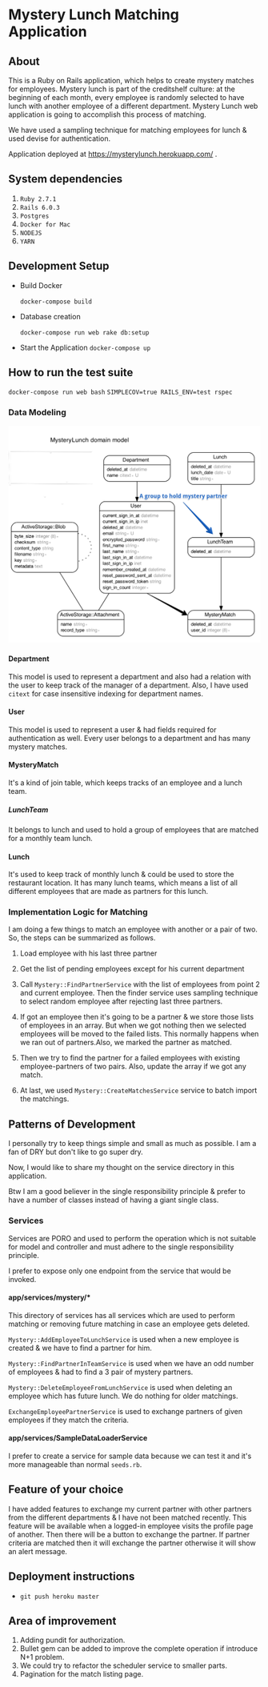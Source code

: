 # Mystery Lunch Matching Application

## About

This is a Ruby on Rails application, which helps to create mystery matches for employees.
Mystery lunch is part of the creditshelf culture: at the beginning of each month, every employee is
randomly selected to have lunch with another employee of a different department.
Mystery Lunch web application is going to accomplish this process of matching.

We have used a sampling technique for matching employees for lunch & used devise for authentication.

Application deployed at https://mysterylunch.herokuapp.com/ .

## System dependencies

1. `Ruby 2.7.1`
2. `Rails 6.0.3`
3. `Postgres`
4. `Docker for Mac`
5. `NODEJS`
6. `YARN`

## Development Setup

- Build Docker

  `docker-compose build`

- Database creation

  `docker-compose run web rake db:setup`

- Start the Application
  `docker-compose up`

## How to run the test suite

`docker-compose run web bash`
`SIMPLECOV=true RAILS_ENV=test rspec`

### Data Modeling

![Data Model](data_model.png)

#### Department

This model is used to represent a department and also had a relation with the user to keep track of the manager of a department.
Also, I have used `citext` for case insensitive indexing for department names.

#### User

This model is used to represent a user & had fields required for authentication as well.
Every user belongs to a department and has many mystery matches.

#### MysteryMatch

It's a kind of join table, which keeps tracks of an employee and a lunch team.

##### LunchTeam

It belongs to lunch and used to hold a group of employees that are matched for a monthly team lunch.

#### Lunch

It's used to keep track of monthly lunch & could be used to store the restaurant location.
It has many lunch teams, which means a list of all different employees that are made as partners for this lunch.

### Implementation Logic for Matching

I am doing a few things to match an employee with another or a pair of two.
So, the steps can be summarized as follows.

1. Load employee with his last three partner

2. Get the list of pending employees except for his current department

3. Call `Mystery::FindPartnerService` with the list of employees from point 2 and current employee.
   Then the finder service uses sampling technique to select random employee after rejecting last three partners.

4. If got an employee then it's going to be a partner & we store those lists of employees in an array. But when we got nothing then we selected employees will be moved to the failed lists. This normally happens when we ran out of partners.Also, we marked the partner as matched.

5. Then we try to find the partner for a failed employees with existing employee-partners of two pairs. Also, update the array if we got any match.

6. At last, we used `Mystery::CreateMatchesService` service to batch import the matchings.

## Patterns of Development

I personally try to keep things simple and small as much as possible. I am a fan of DRY but don't like to go super dry.

Now, I would like to share my thought on the service directory in this application.

Btw I am a good believer in the single responsibility principle & prefer to have a number of classes instead of having a giant single class.

### Services

Services are PORO and used to perform the operation which is not suitable for model and controller and must adhere to the single responsibility principle.

I prefer to expose only one endpoint from the service that would be invoked.

#### app/services/mystery/\*

This directory of services has all services which are used to perform matching or removing future matching in case an employee gets deleted.

`Mystery::AddEmployeeToLunchService` is used when a new employee is created & we have to find a partner for him.

`Mystery::FindPartnerInTeamService` is used when we have an odd number of employees & had to find a 3 pair of mystery partners.

`Mystery::DeleteEmployeeFromLunchService` is used when deleting an employee which has future lunch. We do nothing for older matchings.

`ExchangeEmployeePartnerService` is used to exchange partners of given employees if they match the criteria.

#### app/services/SampleDataLoaderService

I prefer to create a service for sample data because we can test it and it's more manageable than normal `seeds.rb`.

## Feature of your choice

I have added features to exchange my current partner with other partners from the different departments & I have not been matched recently. This feature will be available when a logged-in employee visits the profile page of another.
Then there will be a button to exchange the partner. If partner criteria are matched then it will exchange the partner otherwise it will show an alert message.

## Deployment instructions

- `git push heroku master`

## Area of improvement

1. Adding pundit for authorization.
2. Bullet gem can be added to improve the complete operation if introduce N+1 problem.
3. We could try to refactor the scheduler service to smaller parts.
4. Pagination for the match listing page.
